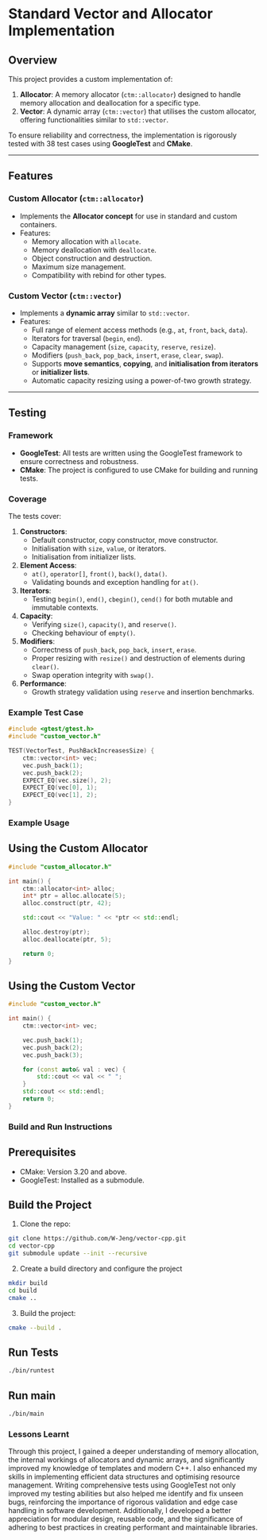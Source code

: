 # Standard Vector and Allocator Implementation

## Overview

This project provides a custom implementation of:

1. **Allocator**: A memory allocator (`ctm::allocator`) designed to handle memory allocation and deallocation for a specific type.
2. **Vector**: A dynamic array (`ctm::vector`) that utilises the custom allocator, offering functionalities similar to `std::vector`.

To ensure reliability and correctness, the implementation is rigorously tested with 38 test cases using **GoogleTest** and **CMake**.

---

## Features

### Custom Allocator (`ctm::allocator`)
- Implements the **Allocator concept** for use in standard and custom containers.
- Features:
  - Memory allocation with `allocate`.
  - Memory deallocation with `deallocate`.
  - Object construction and destruction.
  - Maximum size management.
  - Compatibility with rebind for other types.

### Custom Vector (`ctm::vector`)
- Implements a **dynamic array** similar to `std::vector`.
- Features:
  - Full range of element access methods (e.g., `at`, `front`, `back`, `data`).
  - Iterators for traversal (`begin`, `end`).
  - Capacity management (`size`, `capacity`, `reserve`, `resize`).
  - Modifiers (`push_back`, `pop_back`, `insert`, `erase`, `clear`, `swap`).
  - Supports **move semantics**, **copying**, and **initialisation from iterators** or **initializer lists**.
  - Automatic capacity resizing using a power-of-two growth strategy.

---

## Testing

### Framework
- **GoogleTest**: All tests are written using the GoogleTest framework to ensure correctness and robustness.
- **CMake**: The project is configured to use CMake for building and running tests.

### Coverage
The tests cover:
1. **Constructors**:
   - Default constructor, copy constructor, move constructor.
   - Initialisation with `size`, `value`, or iterators.
   - Initialisation from initializer lists.
2. **Element Access**:
   - `at()`, `operator[]`, `front()`, `back()`, `data()`.
   - Validating bounds and exception handling for `at()`.
3. **Iterators**:
   - Testing `begin()`, `end()`, `cbegin()`, `cend()` for both mutable and immutable contexts.
4. **Capacity**:
   - Verifying `size()`, `capacity()`, and `reserve()`.
   - Checking behaviour of `empty()`.
5. **Modifiers**:
   - Correctness of `push_back`, `pop_back`, `insert`, `erase`.
   - Proper resizing with `resize()` and destruction of elements during `clear()`.
   - Swap operation integrity with `swap()`.
6. **Performance**:
   - Growth strategy validation using `reserve` and insertion benchmarks.

### Example Test Case

```cpp
#include <gtest/gtest.h>
#include "custom_vector.h"

TEST(VectorTest, PushBackIncreasesSize) {
    ctm::vector<int> vec;
    vec.push_back(1);
    vec.push_back(2);
    EXPECT_EQ(vec.size(), 2);
    EXPECT_EQ(vec[0], 1);
    EXPECT_EQ(vec[1], 2);
}
```

### Example Usage
## Using the Custom Allocator
```cpp
#include "custom_allocator.h"

int main() {
    ctm::allocator<int> alloc;
    int* ptr = alloc.allocate(5);
    alloc.construct(ptr, 42);

    std::cout << "Value: " << *ptr << std::endl;

    alloc.destroy(ptr);
    alloc.deallocate(ptr, 5);

    return 0;
}
```

## Using the Custom Vector
```cpp
#include "custom_vector.h"

int main() {
    ctm::vector<int> vec;

    vec.push_back(1);
    vec.push_back(2);
    vec.push_back(3);

    for (const auto& val : vec) {
        std::cout << val << " ";
    }
    std::cout << std::endl;
    return 0;
}
```

### Build and Run Instructions
## Prerequisites
- CMake: Version 3.20 and above.
- GoogleTest: Installed as a submodule.

## Build the Project
1. Clone the repo:
```bash
git clone https://github.com/W-Jeng/vector-cpp.git
cd vector-cpp
git submodule update --init --recursive
```

2. Create a build directory and configure the project
```bash
mkdir build
cd build
cmake ..
```

3. Build the project:
```bash
cmake --build .
```

## Run Tests
```bash
./bin/runtest
```

## Run main
```bash
./bin/main
```

### Lessons Learnt

Through this project, I gained a deeper understanding of memory allocation, the internal workings of allocators and dynamic arrays, and significantly improved my knowledge of templates and modern C++. I also enhanced my skills in implementing efficient data structures and optimising resource management. Writing comprehensive tests using GoogleTest not only improved my testing abilities but also helped me identify and fix unseen bugs, reinforcing the importance of rigorous validation and edge case handling in software development. Additionally, I developed a better appreciation for modular design, reusable code, and the significance of adhering to best practices in creating performant and maintainable libraries.
